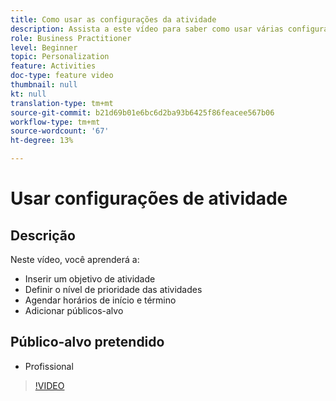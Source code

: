 ```yaml
---
title: Como usar as configurações da atividade
description: Assista a este vídeo para saber como usar várias configurações de atividade no Adobe Target, incluindo objetivos, níveis de prioridade, horários de início e término e públicos.
role: Business Practitioner
level: Beginner
topic: Personalization
feature: Activities
doc-type: feature video
thumbnail: null
kt: null
translation-type: tm+mt
source-git-commit: b21d69b01e6bc6d2ba93b6425f86feacee567b06
workflow-type: tm+mt
source-wordcount: '67'
ht-degree: 13%

---
```



# Usar configurações de atividade

## Descrição

Neste vídeo, você aprenderá a:

* Inserir um objetivo de atividade
* Definir o nível de prioridade das atividades
* Agendar horários de início e término
* Adicionar públicos-alvo

## Público-alvo pretendido

* Profissional

>[!VIDEO](https://video.tv.adobe.com/v/17381/?quality=12)